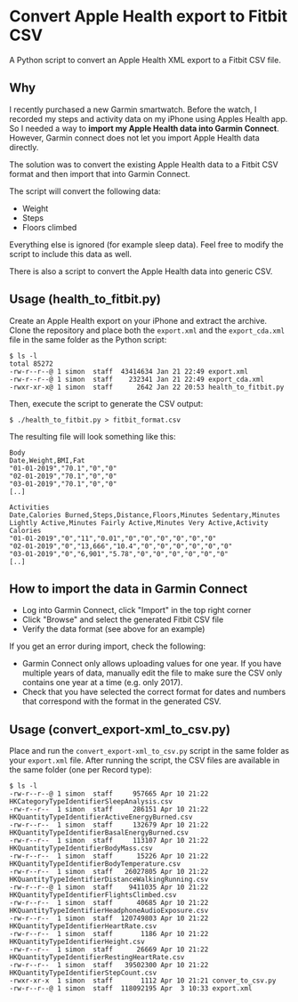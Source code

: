# Convert Apple Health export to Fitbit CSV

A Python script to convert an Apple Health XML export to a Fitbit CSV file.

## Why

I recently purchased a new Garmin smartwatch. Before the watch, I recorded my steps and activity data on my iPhone using Apples Health app. So I needed a way to **import my Apple Health data into Garmin Connect**. However, Garmin connect does not let you import Apple Health data directly.

The solution was to convert the existing Apple Health data to a Fitbit CSV format and then import that into Garmin Connect.

The script will convert the following data:

* Weight
* Steps
* Floors climbed

Everything else is ignored (for example sleep data). Feel free to modify the script to include this data as well.

There is also a script to convert the Apple Health data into generic CSV.

## Usage (health_to_fitbit.py)

Create an Apple Health export on your iPhone and extract the archive. Clone the repository and place both the `export.xml` and the `export_cda.xml` file in the same folder as the Python script:

```
$ ls -l
total 85272
-rw-r--r--@ 1 simon  staff  43414634 Jan 21 22:49 export.xml
-rw-r--r--@ 1 simon  staff    232341 Jan 21 22:49 export_cda.xml
-rwxr-xr-x@ 1 simon  staff      2642 Jan 22 20:53 health_to_fitbit.py
```

Then, execute the script to generate the CSV output:

```
$ ./health_to_fitbit.py > fitbit_format.csv
```

The resulting file will look something like this:

```
Body
Date,Weight,BMI,Fat
"01-01-2019","70.1","0","0"
"02-01-2019","70.1","0","0"
"03-01-2019","70.1","0","0"
[..]

Activities
Date,Calories Burned,Steps,Distance,Floors,Minutes Sedentary,Minutes Lightly Active,Minutes Fairly Active,Minutes Very Active,Activity Calories
"01-01-2019","0","11","0.01","0","0","0","0","0","0"
"02-01-2019","0","13,666","10.4","0","0","0","0","0","0"
"03-01-2019","0","6,901","5.78","0","0","0","0","0","0"
[..]
```

## How to import the data in Garmin Connect

* Log into Garmin Connect, click "Import" in the top right corner
* Click "Browse" and select the generated Fitbit CSV file
* Verify the data format (see above for an example)

If you get an error during import, check the following:

* Garmin Connect only allows uploading values for one year. If you have multiple years of data, manually edit the file to make sure the CSV only contains one year at a time (e.g. only 2017).
* Check that you have selected the correct format for dates and numbers that correspond with the format in the generated CSV.

## Usage (convert_export-xml_to_csv.py)

Place and run the `convert_export-xml_to_csv.py` script in the same folder as your `export.xml` file.
After running the script, the CSV files are available in the same folder (one per Record type):

```
$ ls -l
-rw-r--r--@ 1 simon  staff     957665 Apr 10 21:22 HKCategoryTypeIdentifierSleepAnalysis.csv
-rw-r--r--  1 simon  staff     286151 Apr 10 21:22 HKQuantityTypeIdentifierActiveEnergyBurned.csv
-rw-r--r--  1 simon  staff     132679 Apr 10 21:22 HKQuantityTypeIdentifierBasalEnergyBurned.csv
-rw-r--r--  1 simon  staff     113107 Apr 10 21:22 HKQuantityTypeIdentifierBodyMass.csv
-rw-r--r--  1 simon  staff      15226 Apr 10 21:22 HKQuantityTypeIdentifierBodyTemperature.csv
-rw-r--r--  1 simon  staff   26027805 Apr 10 21:22 HKQuantityTypeIdentifierDistanceWalkingRunning.csv
-rw-r--r--@ 1 simon  staff    9411035 Apr 10 21:22 HKQuantityTypeIdentifierFlightsClimbed.csv
-rw-r--r--  1 simon  staff      40685 Apr 10 21:22 HKQuantityTypeIdentifierHeadphoneAudioExposure.csv
-rw-r--r--  1 simon  staff  120749803 Apr 10 21:22 HKQuantityTypeIdentifierHeartRate.csv
-rw-r--r--  1 simon  staff       1186 Apr 10 21:22 HKQuantityTypeIdentifierHeight.csv
-rw-r--r--  1 simon  staff      26669 Apr 10 21:22 HKQuantityTypeIdentifierRestingHeartRate.csv
-rw-r--r--  1 simon  staff   39502300 Apr 10 21:22 HKQuantityTypeIdentifierStepCount.csv
-rwxr-xr-x  1 simon  staff       1112 Apr 10 21:21 conver_to_csv.py
-rw-r--r--@ 1 simon  staff  118092195 Apr  3 10:33 export.xml
```
